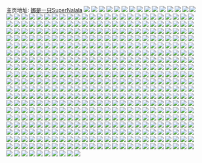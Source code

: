 主页地址: [娜是一只SuperNalala](https://weibo.com/u/2623851935) 
![](https://wx4.sinaimg.cn/mw2000/002RzpKvly1gvd4bht18fj62c0340npd02.jpg) 
![](https://wx4.sinaimg.cn/mw2000/002RzpKvly1gvd14fgiumj60u0140dtu02.jpg) 
![](https://wx4.sinaimg.cn/mw2000/002RzpKvly1gvcy90drfrj60u00u0dkr02.jpg) 
![](https://wx4.sinaimg.cn/mw2000/002RzpKvly1gvbpodzvahj60u0140n6202.jpg) 
![](https://wx4.sinaimg.cn/mw2000/002RzpKvly1gvbpm6ogxnj60ro0j7jyc02.jpg) 
![](https://wx4.sinaimg.cn/mw2000/002RzpKvly1gvbpm6bsvnj60v91a9k3b02.jpg) 
![](https://wx4.sinaimg.cn/mw2000/002RzpKvly1gvbpllrx18j61sg2dsx6p02.jpg) 
![](https://wx4.sinaimg.cn/mw2000/002RzpKvly1gvbpl4lzn7j61o0280qv502.jpg) 
![](https://wx4.sinaimg.cn/mw2000/9c64cd9fly1gvbpksszj9j20qo0qoacl.jpg) 
![](https://wx4.sinaimg.cn/mw2000/002RzpKvly1gvbpk114s5j62c03404qr02.jpg) 
![](https://wx4.sinaimg.cn/mw2000/002RzpKvly1gvbpk2ild5j62c0340b2b02.jpg) 
![](https://wx4.sinaimg.cn/mw2000/002RzpKvly1gvbpk3pw31j62c03407wj02.jpg) 
![](https://wx4.sinaimg.cn/mw2000/002RzpKvly1gvbpk50grsj62c03401kz02.jpg) 
![](https://wx4.sinaimg.cn/mw2000/002RzpKvly1gvbpj0e1w2j61400u0gr002.jpg) 
![](https://wx4.sinaimg.cn/mw2000/9c64cd9fly1gvbpib79fdj20t2188wnr.jpg) 
![](https://wx4.sinaimg.cn/mw2000/9c64cd9fly1gvbpggk14dj20qo0qo75w.jpg) 
![](https://wx4.sinaimg.cn/mw2000/002RzpKvly1gvadrpdst6j60u0190ago02.jpg) 
![](https://wx4.sinaimg.cn/mw2000/002RzpKvly1gvadrlskzaj60u0160tcx02.jpg) 
![](https://wx4.sinaimg.cn/mw2000/002RzpKvly1gvadrnmmlyj60sg19lwmw02.jpg) 
![](https://wx4.sinaimg.cn/mw2000/002RzpKvly1gvadpk6blgj608o05s0st02.jpg) 
![](https://wx4.sinaimg.cn/mw2000/002RzpKvly1gv6qasnncfj60j60j5my602.jpg) 
![](https://wx4.sinaimg.cn/mw2000/002RzpKvly1gv6qas0v4vj60j60j60ub02.jpg) 
![](https://wx4.sinaimg.cn/mw2000/002RzpKvly1gv6qar143oj60j60j7wfs02.jpg) 
![](https://wx4.sinaimg.cn/mw2000/002RzpKvly1gv6qarb657j60j60j60tu02.jpg) 
![](https://wx4.sinaimg.cn/mw2000/002RzpKvly1gv6qarruogj60j60j5q4b02.jpg) 
![](https://wx4.sinaimg.cn/mw2000/002RzpKvly1gv6qas82tyj60j60j4myi02.jpg) 
![](https://wx4.sinaimg.cn/mw2000/002RzpKvly1gv6qaqon5zj60j60ixmyh02.jpg) 
![](https://wx4.sinaimg.cn/mw2000/002RzpKvly1gv6qasfc58j60j60j5tam02.jpg) 
![](https://wx4.sinaimg.cn/mw2000/002RzpKvly1gv6qarj6fhj60j60j6taf02.jpg) 
![](https://wx4.sinaimg.cn/mw2000/002RzpKvly1gv631mavskj608o05swet02.jpg) 
![](https://wx4.sinaimg.cn/mw2000/002RzpKvly1gv5sv3au0xj62c03404qr02.jpg) 
![](https://wx4.sinaimg.cn/mw2000/002RzpKvly1gv5sv1ofi7j62c0340qv602.jpg) 
![](https://wx4.sinaimg.cn/mw2000/002RzpKvly1gv5sv53gigj62c03401kz02.jpg) 
![](https://wx4.sinaimg.cn/mw2000/002RzpKvly1gv5sv6qk9aj62x22c0npf02.jpg) 
![](https://wx4.sinaimg.cn/mw2000/002RzpKvly1gv5sv7caiqj61770ob7g002.jpg) 
![](https://wx4.sinaimg.cn/mw2000/002RzpKvly1gv5sv7yw1wj60tw0niwlv02.jpg) 
![](https://wx4.sinaimg.cn/mw2000/002RzpKvly1gv5ssqxp9fj62c03401kz02.jpg) 
![](https://wx4.sinaimg.cn/mw2000/002RzpKvly1gv5sslp302j62c0340qv602.jpg) 
![](https://wx4.sinaimg.cn/mw2000/002RzpKvly1gv5srw8i4oj60qo0qotay02.jpg) 
![](https://wx4.sinaimg.cn/mw2000/002RzpKvly1gv2fcqzquxj60u00ammy102.jpg) 
![](https://wx4.sinaimg.cn/mw2000/002RzpKvly1guyoi222yij608o05saa502.jpg) 
![](https://wx4.sinaimg.cn/mw2000/002RzpKvly1guxy38wx2vj608o05sq3702.jpg) 
![](https://wx4.sinaimg.cn/mw2000/002RzpKvly1guxtviafgej608o05st8z02.jpg) 
![](https://wx4.sinaimg.cn/mw2000/002RzpKvly1gux4jtrj7dj608o05sgly02.jpg) 
![](https://wx4.sinaimg.cn/mw2000/002RzpKvgy1guv6wi71btj608o05s3yk02.jpg) 
![](https://wx4.sinaimg.cn/mw2000/002RzpKvly1guug849nnbj608o05s0sv02.jpg) 
![](https://wx4.sinaimg.cn/mw2000/9c64cd9fly1guufqlr0o6j208o05st8r.jpg) 
![](https://wx4.sinaimg.cn/mw2000/002RzpKvly1guok5hlkq4j60qo140whd02.jpg) 
![](https://wx4.sinaimg.cn/mw2000/002RzpKvly1gulrhyxcw5j60j60nymzd02.jpg) 
![](https://wx4.sinaimg.cn/mw2000/002RzpKvly1gulrhz3aemj60j60np40n02.jpg) 
![](https://wx4.sinaimg.cn/mw2000/002RzpKvly1gulrhzb42bj60j60nwad002.jpg) 
![](https://wx4.sinaimg.cn/mw2000/002RzpKvly1gulrhzjymxj60j60nzmyk02.jpg) 
![](https://wx4.sinaimg.cn/mw2000/002RzpKvly1gulrhyke85j60j60nzwgt02.jpg) 
![](https://wx4.sinaimg.cn/mw2000/002RzpKvly1gulrhzrdssj60j60ny40j02.jpg) 
![](https://wx4.sinaimg.cn/mw2000/002RzpKvly1gulri039fbj60j60nymzk02.jpg) 
![](https://wx4.sinaimg.cn/mw2000/002RzpKvly1gulri0ap1dj60hs0m8wfz02.jpg) 
![](https://wx4.sinaimg.cn/mw2000/002RzpKvly1gulri0ip08j60j60nz76702.jpg) 
![](https://wx4.sinaimg.cn/mw2000/002RzpKvly1gulri0tn68j60j60ny0v902.jpg) 
![](https://wx4.sinaimg.cn/mw2000/002RzpKvly1gulri13h12j60j60nwq5z02.jpg) 
![](https://wx4.sinaimg.cn/mw2000/002RzpKvly1gulri1ert8j60j60nywi702.jpg) 
![](https://wx4.sinaimg.cn/mw2000/002RzpKvly1gulrfu4j8fj61nv27tu0x02.jpg) 
![](https://wx4.sinaimg.cn/mw2000/002RzpKvly1guk1po3ls1j60ty1tzaeo02.jpg) 
![](https://wx4.sinaimg.cn/mw2000/002RzpKvly1guk1pnuy5mj60sa1hjtew02.jpg) 
![](https://wx4.sinaimg.cn/mw2000/002RzpKvly1guk1p6jlj2j60u00u0wkg02.jpg) 
![](https://wx4.sinaimg.cn/mw2000/002RzpKvly1guk1p71jn0j60u00u4dlc02.jpg) 
![](https://wx4.sinaimg.cn/mw2000/002RzpKvly1guk1p60vpgj60u00u043k02.jpg) 
![](https://wx4.sinaimg.cn/mw2000/002RzpKvly1guk1mn2uhnj60n00hpta102.jpg) 
![](https://wx4.sinaimg.cn/mw2000/002RzpKvly1gujxej3ux8j62c02klhdt02.jpg) 
![](https://wx4.sinaimg.cn/mw2000/002RzpKvly1gub8oq7e6fj6062042web02.jpg) 
![](https://wx4.sinaimg.cn/mw2000/002RzpKvly1guanufmcjhj608o05sq3702.jpg) 
![](https://wx4.sinaimg.cn/mw2000/002RzpKvly1gu0gv3j94nj60hs0akaab02.jpg) 
![](https://wx4.sinaimg.cn/mw2000/002RzpKvly1gtxyq7bxj7j634026khdu02.jpg) 
![](https://wx4.sinaimg.cn/mw2000/9c64cd9fly1gtxyxvtgxvj22c032onpe.jpg) 
![](https://wx4.sinaimg.cn/mw2000/002RzpKvly1gtxyq60tt9j62c02nxx6p02.jpg) 
![](https://wx4.sinaimg.cn/mw2000/002RzpKvly1gtwxg97ok3j60go0i6go502.jpg) 
![](https://wx4.sinaimg.cn/mw2000/002RzpKvly1gtvk0e29xsj60u01hcdlr02.jpg) 
![](https://wx4.sinaimg.cn/mw2000/002RzpKvly1gtt9ya8cryj60sq0svjxr02.jpg) 
![](https://wx4.sinaimg.cn/mw2000/002RzpKvly1gtsnzq2w4yj60zk0qoqbe02.jpg) 
![](https://wx4.sinaimg.cn/mw2000/002RzpKvly1gtriznza9cj62c03404qq02.jpg) 
![](https://wx4.sinaimg.cn/mw2000/002RzpKvly1gtrizvbnyjj62c0340u0x02.jpg) 
![](https://wx4.sinaimg.cn/mw2000/002RzpKvly1gtrj00332fj62c0340hdu02.jpg) 
![](https://wx4.sinaimg.cn/mw2000/002RzpKvly1gtrj045qqtj63402c04qq02.jpg) 
![](https://wx4.sinaimg.cn/mw2000/002RzpKvly1gtol8cnzr6j62c0340x6p02.jpg) 
![](https://wx4.sinaimg.cn/mw2000/002RzpKvly1gtol38zx3hj60v20u0qd302.jpg) 
![](https://wx4.sinaimg.cn/mw2000/9c64cd9fly1gtgly2egxtj23402c0qv5.jpg) 
![](https://wx4.sinaimg.cn/mw2000/9c64cd9fly1gtgbhp0f66j20sf0l3q6v.jpg) 
![](https://wx4.sinaimg.cn/mw2000/9c64cd9fly1gtfc0giq0vj20fo0fomzr.jpg) 
![](https://wx4.sinaimg.cn/mw2000/9c64cd9fly1gtfbwxei3tj20j60j6tbr.jpg) 
![](https://wx4.sinaimg.cn/mw2000/9c64cd9fly1gtf9zbu6y9j20hs0bi74q.jpg) 
![](https://wx4.sinaimg.cn/mw2000/9c64cd9fly1gtf4yac8s1j20j60j6dhw.jpg) 
![](https://wx4.sinaimg.cn/mw2000/9c64cd9fly1gtedda5p05j23402c04qr.jpg) 
![](https://wx4.sinaimg.cn/mw2000/9c64cd9fly1gte9170qisj20j60j60ui.jpg) 
![](https://wx4.sinaimg.cn/mw2000/9c64cd9fly1gtdo4m494gj20j615h76z.jpg) 
![](https://wx4.sinaimg.cn/mw2000/9c64cd9fly1gtdnuiaebgj20j615hmzo.jpg) 
![](https://wx4.sinaimg.cn/mw2000/9c64cd9fly1gtda75354qj20v91vo4p7.jpg) 
![](https://wx4.sinaimg.cn/mw2000/9c64cd9fly1gtaw9vicgzj20j60j63zs.jpg) 
![](https://wx4.sinaimg.cn/mw2000/9c64cd9fly1gtaryanb9xj20lo0yq0w8.jpg) 
![](https://wx4.sinaimg.cn/mw2000/9c64cd9fly1gtarya3urgj20hs0qeajc.jpg) 
![](https://wx4.sinaimg.cn/mw2000/9c64cd9fly1gtaryaye53j20hs0tjdqp.jpg) 
![](https://wx4.sinaimg.cn/mw2000/9c64cd9fly1gtarybhvjcj20hs0uek8n.jpg) 
![](https://wx4.sinaimg.cn/mw2000/9c64cd9fly1gtarydqo25j20hs0vk12p.jpg) 
![](https://wx4.sinaimg.cn/mw2000/9c64cd9fly1gtaryddtx8j20hs0vungg.jpg) 
![](https://wx4.sinaimg.cn/mw2000/9c64cd9fly1gtarycf7erj20hs0vhwyy.jpg) 
![](https://wx4.sinaimg.cn/mw2000/9c64cd9fly1gtaryed2yrj20hs0sgasd.jpg) 
![](https://wx4.sinaimg.cn/mw2000/9c64cd9fly1gtaryeo8hoj20m80y3dip.jpg) 
![](https://wx4.sinaimg.cn/mw2000/9c64cd9fly1gtarvbqfl2j22c03407wj.jpg) 
![](https://wx4.sinaimg.cn/mw2000/9c64cd9fly1gtarqu5toej20j60j5777.jpg) 
![](https://wx4.sinaimg.cn/mw2000/9c64cd9fly1gtaroy6qcdj20sc0jn42c.jpg) 
![](https://wx4.sinaimg.cn/mw2000/9c64cd9fly1gt8mqvkwj9j21pq24fx6p.jpg) 
![](https://wx4.sinaimg.cn/mw2000/9c64cd9fly1gt8mh5j6bij22c03407wi.jpg) 
![](https://wx4.sinaimg.cn/mw2000/9c64cd9fly1gt8mfe381uj22442d7b2a.jpg) 
![](https://wx4.sinaimg.cn/mw2000/9c64cd9fly1gt8mc3gzy8j20u01sqkca.jpg) 
![](https://wx4.sinaimg.cn/mw2000/9c64cd9fly1gt7i7hnis5j23402c04qr.jpg) 
![](https://wx4.sinaimg.cn/mw2000/9c64cd9fly1gt7i57ricwj20uc0kin1a.jpg) 
![](https://wx4.sinaimg.cn/mw2000/9c64cd9fly1gt7hfkvtugj208o05sdg4.jpg) 
![](https://wx4.sinaimg.cn/mw2000/002RzpKvly1gt7h2d50f3j608o05st8w02.jpg) 
![](https://wx4.sinaimg.cn/mw2000/9c64cd9fly1gt7ek5r7r9j21uq2alnpd.jpg) 
![](https://wx4.sinaimg.cn/mw2000/9c64cd9fly1gt67h3uxkej23402c0e82.jpg) 
![](https://wx4.sinaimg.cn/mw2000/9c64cd9fly1gt67h4qzgij223p1xl7wh.jpg) 
![](https://wx4.sinaimg.cn/mw2000/9c64cd9fly1gt67h26b00j22c02d77wi.jpg) 
![](https://wx4.sinaimg.cn/mw2000/9c64cd9fly1gt679ziwglj23402c04qr.jpg) 
![](https://wx4.sinaimg.cn/mw2000/9c64cd9fly1gt67a1i54ej21jn16xaz9.jpg) 
![](https://wx4.sinaimg.cn/mw2000/9c64cd9fly1gt67a35hx3j21j91gx4qp.jpg) 
![](https://wx4.sinaimg.cn/mw2000/9c64cd9fly1gt67a5xs87j21gx21we81.jpg) 
![](https://wx4.sinaimg.cn/mw2000/002RzpKvly1gt679vsqlxj61pq24fx6p02.jpg) 
![](https://wx4.sinaimg.cn/mw2000/9c64cd9fly1gt67a84vezj21he1x3npd.jpg) 
![](https://wx4.sinaimg.cn/mw2000/9c64cd9fly1gt67ab2ph6j21pz1y1npd.jpg) 
![](https://wx4.sinaimg.cn/mw2000/9c64cd9fly1gt67adacwpj21jv1xce81.jpg) 
![](https://wx4.sinaimg.cn/mw2000/9c64cd9fly1gt67ailpuoj21x91zgqv5.jpg) 
![](https://wx4.sinaimg.cn/mw2000/002RzpKvly1gt672wqdoyj60sg1ekgty02.jpg) 
![](https://wx4.sinaimg.cn/mw2000/9c64cd9fgy1gt619lf6ruj205k05kwed.jpg) 
![](https://wx4.sinaimg.cn/mw2000/9c64cd9fly1gt23xur69yj20ty13yngb.jpg) 
![](https://wx4.sinaimg.cn/mw2000/9c64cd9fly1gt23b48ipcj20uc0kin1a.jpg) 
![](https://wx4.sinaimg.cn/mw2000/9c64cd9fly1gt0crup6obj22tc240x6q.jpg) 
![](https://wx4.sinaimg.cn/mw2000/9c64cd9fly1gt0crwrno1j22c03407wi.jpg) 
![](https://wx4.sinaimg.cn/mw2000/002RzpKvly1gt0cu7tccoj62tc240e8302.jpg) 
![](https://wx4.sinaimg.cn/mw2000/9c64cd9fly1gt0ctfkfk2j22tc240x6q.jpg) 
![](https://wx4.sinaimg.cn/mw2000/9c64cd9fly1gt0cua4c27j22c0340qv6.jpg) 
![](https://wx4.sinaimg.cn/mw2000/9c64cd9fly1gt0cubw9r2j22tc240x6q.jpg) 
![](https://wx4.sinaimg.cn/mw2000/9c64cd9fly1gt0crup6obj22tc240x6q.jpg) 
![](https://wx4.sinaimg.cn/mw2000/9c64cd9fly1gt0cs1pun7j21400u07h4.jpg) 
![](https://wx4.sinaimg.cn/mw2000/002RzpKvly1gt0cu7tccoj62tc240e8302.jpg) 
![](https://wx4.sinaimg.cn/mw2000/9c64cd9fly1gt0ctfkfk2j22tc240x6q.jpg) 
![](https://wx4.sinaimg.cn/mw2000/9c64cd9fly1gt0cua4c27j22c0340qv6.jpg) 
![](https://wx4.sinaimg.cn/mw2000/9c64cd9fly1gt0cubw9r2j22tc240x6q.jpg) 
![](https://wx4.sinaimg.cn/mw2000/9c64cd9fly1gszvsz00usj208o05sdg0.jpg) 
![](https://wx4.sinaimg.cn/mw2000/9c64cd9fly1gsz3zbvrbjj20j615hq5d.jpg) 
![](https://wx4.sinaimg.cn/mw2000/9c64cd9fly1gsz3zbjvsyj20j615h0up.jpg) 
![](https://wx4.sinaimg.cn/mw2000/9c64cd9fly1gsz3zc6wz1j20j615h417.jpg) 
![](https://wx4.sinaimg.cn/mw2000/9c64cd9fly1gsz3zcixa4j20j615hmzo.jpg) 
![](https://wx4.sinaimg.cn/mw2000/9c64cd9fly1gsz3zcug7hj20j615hq5n.jpg) 
![](https://wx4.sinaimg.cn/mw2000/9c64cd9fly1gsz3zd463uj20j615hmz7.jpg) 
![](https://wx4.sinaimg.cn/mw2000/9c64cd9fly1gsz3zddt0wj20j615h76z.jpg) 
![](https://wx4.sinaimg.cn/mw2000/002RzpKvly1gsz3zdm4vmj60j615hacq02.jpg) 
![](https://wx4.sinaimg.cn/mw2000/9c64cd9fly1gsz3ze07xxj20j615h40i.jpg) 
![](https://wx4.sinaimg.cn/mw2000/9c64cd9fly1gsyqhin4j7j208o05sdfv.jpg) 
![](https://wx4.sinaimg.cn/mw2000/9c64cd9fly1gsvz0gwslmj20v90rstfs.jpg) 
![](https://wx4.sinaimg.cn/mw2000/9c64cd9fly1gsvyzh8o9aj20sf0l3q6v.jpg) 
![](https://wx4.sinaimg.cn/mw2000/9c64cd9fly1gsuianmk76j22tc240x6q.jpg) 
![](https://wx4.sinaimg.cn/mw2000/9c64cd9fly1gsuibezv7sj22tc240e83.jpg) 
![](https://wx4.sinaimg.cn/mw2000/9c64cd9fly1gsrwzlxa42j227c1mix6p.jpg) 
![](https://wx4.sinaimg.cn/mw2000/9c64cd9fly1gsmc8czkptj22c0340qv7.jpg) 
![](https://wx4.sinaimg.cn/mw2000/9c64cd9fly1gsklyhohz3j22c0340hdu.jpg) 
![](https://wx4.sinaimg.cn/mw2000/9c64cd9fly1gshvxnlh97j23402c0hdu.jpg) 
![](https://wx4.sinaimg.cn/mw2000/9c64cd9fly1gshvxrwrazj23402c0npe.jpg) 
![](https://wx4.sinaimg.cn/mw2000/9c64cd9fly1gshvxsty8oj21e20s6488.jpg) 
![](https://wx4.sinaimg.cn/mw2000/9c64cd9fly1gshvxtj0kaj20og17gage.jpg) 
![](https://wx4.sinaimg.cn/mw2000/9c64cd9fly1gshvxu1cckj20lo12i43s.jpg) 
![](https://wx4.sinaimg.cn/mw2000/9c64cd9fly1gshvxv86sij21400u0k75.jpg) 
![](https://wx4.sinaimg.cn/mw2000/9c64cd9fly1gsavceewczj202o02ot8j.jpg) 
![](https://wx4.sinaimg.cn/mw2000/9c64cd9fly1gs6aceampcj20dr095aba.jpg) 
![](https://wx4.sinaimg.cn/mw2000/9c64cd9fly1gs5eatsd9uj208o05sjrn.jpg) 
![](https://wx4.sinaimg.cn/mw2000/9c64cd9fly1gs5dv6uyauj208o05sglm.jpg) 
![](https://wx4.sinaimg.cn/mw2000/9c64cd9fly1gs5ddfoqvfj20hs0biaah.jpg) 
![](https://wx4.sinaimg.cn/mw2000/002RzpKvly1gs458a9ys1j60ic0aamy302.jpg) 
![](https://wx4.sinaimg.cn/mw2000/9c64cd9fly1gry3tu98j7j20fn0jkq4q.jpg) 
![](https://wx4.sinaimg.cn/mw2000/9c64cd9fly1grup5rqw40j21400u0gpd.jpg) 
![](https://wx4.sinaimg.cn/mw2000/9c64cd9fly1grtm28o9vgj20ic0aagmf.jpg) 
![](https://wx4.sinaimg.cn/mw2000/9c64cd9fly1grtlo4zwmkj208o05sglr.jpg) 
![](https://wx4.sinaimg.cn/mw2000/9c64cd9fly1grt0657kfmj208o05sgls.jpg) 
![](https://wx4.sinaimg.cn/mw2000/9c64cd9fly1grslmiol40j20u00xbdjg.jpg) 
![](https://wx4.sinaimg.cn/mw2000/9c64cd9fly1grr8gk3k2jj20v90yh0zv.jpg) 
![](https://wx4.sinaimg.cn/mw2000/9c64cd9fly1grqfqw52o1j208o05s3z7.jpg) 
![](https://wx4.sinaimg.cn/mw2000/9c64cd9fly1grqbfqy9qyj20so0vi433.jpg) 
![](https://wx4.sinaimg.cn/mw2000/9c64cd9fly1grltzzvi0rj20u0140qv5.jpg) 
![](https://wx4.sinaimg.cn/mw2000/9c64cd9fly1gref4qlwsuj20sg0zldll.jpg) 
![](https://wx4.sinaimg.cn/mw2000/9c64cd9fly1grdzgi4wxtj208o05st8u.jpg) 
![](https://wx4.sinaimg.cn/mw2000/9c64cd9fly1grdzf4l584j208o05sdgc.jpg) 
![](https://wx4.sinaimg.cn/mw2000/9c64cd9fly1grce4eorlhj218o0qtn3o.jpg) 
![](https://wx4.sinaimg.cn/mw2000/9c64cd9fly1grc9obpnhyj21400u07jx.jpg) 
![](https://wx4.sinaimg.cn/mw2000/9c64cd9fly1gr6hei2vtqj20rw0qoada.jpg) 
![](https://wx4.sinaimg.cn/mw2000/9c64cd9fly1gqylhh94hij20u0140101.jpg) 
![](https://wx4.sinaimg.cn/mw2000/9c64cd9fly1gqmxrw5uxhj20u00xbtck.jpg) 
![](https://wx4.sinaimg.cn/mw2000/9c64cd9fly1gqmwvu9muij20v90no7ob.jpg) 
![](https://wx4.sinaimg.cn/mw2000/9c64cd9fly1gqd1btzhufj20kg0apgls.jpg) 
![](https://wx4.sinaimg.cn/mw2000/9c64cd9fly1gq1rukuv4bj21hc0u0aj0.jpg) 
![](https://wx4.sinaimg.cn/mw2000/9c64cd9fly1gpxyuepx0wj208c08c0t8.jpg) 
![](https://wx4.sinaimg.cn/mw2000/9c64cd9fly1gpxytztau7j208c08c74w.jpg) 
![](https://wx4.sinaimg.cn/mw2000/9c64cd9fly1gpxysockt5j208c08caau.jpg) 
![](https://wx4.sinaimg.cn/mw2000/9c64cd9fly1gpvaza2u7fj20m80m877j.jpg) 
![](https://wx4.sinaimg.cn/mw2000/9c64cd9fly1gpvay03fqej20v90isgo0.jpg) 
![](https://wx4.sinaimg.cn/mw2000/9c64cd9fgy1gpthqzqmj5j208o05st95.jpg) 
![](https://wx4.sinaimg.cn/mw2000/9c64cd9fgy1gpth7sc0puj203c03cjr8.jpg) 
![](https://wx4.sinaimg.cn/mw2000/9c64cd9fgy1gpth4sbnc9j20yi0bidgo.jpg) 
![](https://wx4.sinaimg.cn/mw2000/9c64cd9fgy1gptge56yn4j20tr0ojad8.jpg) 
![](https://wx4.sinaimg.cn/mw2000/9c64cd9fgy1gptgcy6ekuj20u00qdjvo.jpg) 
![](https://wx4.sinaimg.cn/mw2000/9c64cd9fgy1gprm5s33fuj208c08cmxe.jpg) 
![](https://wx4.sinaimg.cn/mw2000/9c64cd9fly1gpphodf2tmj205k05kmx3.jpg) 
![](https://wx4.sinaimg.cn/mw2000/9c64cd9fly1gppaf6k6akj20j60y33ze.jpg) 
![](https://wx4.sinaimg.cn/mw2000/9c64cd9fly1gppaaadtlvj21o02807wh.jpg) 
![](https://wx4.sinaimg.cn/mw2000/9c64cd9fly1gpn4e6bmwej22c0340e81.jpg) 
![](https://wx4.sinaimg.cn/mw2000/9c64cd9fly1gpn4edpv44j22c0340x6p.jpg) 
![](https://wx4.sinaimg.cn/mw2000/9c64cd9fly1gpkjnvo95xj208o05sq38.jpg) 
![](https://wx4.sinaimg.cn/mw2000/9c64cd9fly1gpkbwwd5kgj208c08cglq.jpg) 
![](https://wx4.sinaimg.cn/mw2000/9c64cd9fly1gpi8mfgpvaj20m80m8wj1.jpg) 
![](https://wx4.sinaimg.cn/mw2000/9c64cd9fly1gpg4uw7qccj208c08c74k.jpg) 
![](https://wx4.sinaimg.cn/mw2000/9c64cd9fly1gpg4t6e7ipj208c08c74e.jpg) 
![](https://wx4.sinaimg.cn/mw2000/9c64cd9fly1gpf4y9nbaej208o05sdg7.jpg) 
![](https://wx4.sinaimg.cn/mw2000/9c64cd9fly1gpf48p48zmj208o05sq31.jpg) 
![](https://wx4.sinaimg.cn/mw2000/9c64cd9fly1gpf46wdgvij208o05sdg5.jpg) 
![](https://wx4.sinaimg.cn/mw2000/9c64cd9fly1gpf42bpfytj208o05sglr.jpg) 
![](https://wx4.sinaimg.cn/mw2000/9c64cd9fly1gpf00fcfalj208c08cmxh.jpg) 
![](https://wx4.sinaimg.cn/mw2000/9c64cd9fly1gpeyhidjoqj208c08ct8t.jpg) 
![](https://wx4.sinaimg.cn/mw2000/9c64cd9fly1gpdwss3w7dj213y0ty7em.jpg) 
![](https://wx4.sinaimg.cn/mw2000/9c64cd9fly1gpbhjrbk9pj20b40b474x.jpg) 
![](https://wx4.sinaimg.cn/mw2000/9c64cd9fly1gp99krr76uj20tt0wlajr.jpg) 
![](https://wx4.sinaimg.cn/mw2000/9c64cd9fly1gp87t6bqlzj20vo0hs0vo.jpg) 
![](https://wx4.sinaimg.cn/mw2000/9c64cd9fly1gp86booppgj208o05sweh.jpg) 
![](https://wx4.sinaimg.cn/mw2000/9c64cd9fly1gp849xvd3ej205k05kmx3.jpg) 
![](https://wx4.sinaimg.cn/mw2000/9c64cd9fly1gp4phlsujwj213y0ty46h.jpg) 
![](https://wx4.sinaimg.cn/mw2000/9c64cd9fly1gp490tbl7dj20ty13yqcs.jpg) 
![](https://wx4.sinaimg.cn/mw2000/9c64cd9fly1gp48rqs786j20u00pkjs0.jpg) 
![](https://wx4.sinaimg.cn/mw2000/9c64cd9fly1gp48q9q59vj20u00otjs6.jpg) 
![](https://wx4.sinaimg.cn/mw2000/9c64cd9fly1gp48pd5m62j21910u07ez.jpg) 
![](https://wx4.sinaimg.cn/mw2000/9c64cd9fly1gp48iicaq4j20u01sz7wi.jpg) 
![](https://wx4.sinaimg.cn/mw2000/9c64cd9fly1gp48ibd5lej20jg0prgnc.jpg) 
![](https://wx4.sinaimg.cn/mw2000/9c64cd9fly1gp47vjw56hj20u0140jxc.jpg) 
![](https://wx4.sinaimg.cn/mw2000/9c64cd9fly1gp47vkibh3j20u0140dlp.jpg) 
![](https://wx4.sinaimg.cn/mw2000/9c64cd9fly1gp47vj2o9vj20u0140wk4.jpg) 
![](https://wx4.sinaimg.cn/mw2000/9c64cd9fly1gp47vl6wv4j20u01400z8.jpg) 
![](https://wx4.sinaimg.cn/mw2000/9c64cd9fly1gp0hzg9r6cj21w02inqv6.jpg) 
![](https://wx4.sinaimg.cn/mw2000/9c64cd9fly1goxngmd5a6j20ty13ydsq.jpg) 
![](https://wx4.sinaimg.cn/mw2000/9c64cd9fly1goxnembd6vj20ty13ywuv.jpg) 
![](https://wx4.sinaimg.cn/mw2000/9c64cd9fly1gowi8iluvyj20a00a0dg6.jpg) 
![](https://wx4.sinaimg.cn/mw2000/9c64cd9fly1gowi7vliwjj20u0140tt7.jpg) 
![](https://wx4.sinaimg.cn/mw2000/9c64cd9fly1govbiziueej208c08cgm6.jpg) 
![](https://wx4.sinaimg.cn/mw2000/9c64cd9fly1govbiziueej208c08cgm6.jpg) 
![](https://wx4.sinaimg.cn/mw2000/9c64cd9fly1govbj01pqbj20m80m878f.jpg) 
![](https://wx4.sinaimg.cn/mw2000/9c64cd9fly1govbiz3qu3j21c20u011p.jpg) 
![](https://wx4.sinaimg.cn/mw2000/9c64cd9fly1gotwhdqp6kj20u0158dlu.jpg) 
![](https://wx4.sinaimg.cn/mw2000/9c64cd9fly1got2hrpki0j20hs0hsjt3.jpg) 
![](https://wx4.sinaimg.cn/mw2000/9c64cd9fly1gory7s1yroj20u015edpv.jpg) 
![](https://wx4.sinaimg.cn/mw2000/9c64cd9fly1gory4ly8yxj21400u0n73.jpg) 
![](https://wx4.sinaimg.cn/mw2000/9c64cd9fly1gomzq6inhnj20u0140130.jpg) 
![](https://wx4.sinaimg.cn/mw2000/9c64cd9fly1gokzqexxoij20u00u0jyr.jpg) 
![](https://wx4.sinaimg.cn/mw2000/9c64cd9fly1gokzw75xoaj20u00u0gtc.jpg) 
![](https://wx4.sinaimg.cn/mw2000/9c64cd9fly1gokzz1llyxj20u00u0aft.jpg) 
![](https://wx4.sinaimg.cn/mw2000/9c64cd9fgy1gojv8ebap2j20jg0yk0v5.jpg) 
![](https://wx4.sinaimg.cn/mw2000/9c64cd9fgy1gojv0sxigxj213u0tu7d3.jpg) 
![](https://wx4.sinaimg.cn/mw2000/9c64cd9fly1gocm6ylw31j20u0140qhi.jpg) 
![](https://wx4.sinaimg.cn/mw2000/9c64cd9fly1gocdcph4u2j20mi0u0aed.jpg) 
![](https://wx4.sinaimg.cn/mw2000/9c64cd9fly1gocdcvczlzj20mi0u0n11.jpg) 
![](https://wx4.sinaimg.cn/mw2000/9c64cd9fly1gocdd11tboj20mi0u0n0z.jpg) 
![](https://wx4.sinaimg.cn/mw2000/9c64cd9fly1gocd4yqbhej20u013ygub.jpg) 
![](https://wx4.sinaimg.cn/mw2000/9c64cd9fly1goaf5wexckj208o05s74r.jpg) 
![](https://wx4.sinaimg.cn/mw2000/9c64cd9fly1go5tbpg6d3j20u00mitdg.jpg) 
![](https://wx4.sinaimg.cn/mw2000/9c64cd9fly1go5t4ffqcvj20ui0u00z6.jpg) 
![](https://wx4.sinaimg.cn/mw2000/9c64cd9fly1go48ooyhqbj208o05swf8.jpg) 
![](https://wx4.sinaimg.cn/mw2000/9c64cd9fly1go3qput5okj21og0u0k0k.jpg) 
![](https://wx4.sinaimg.cn/mw2000/9c64cd9fly1go3qnqh6qlj20u0140duk.jpg) 
![](https://wx4.sinaimg.cn/mw2000/9c64cd9fly1go3qmp2zdej20jg0prgnc.jpg) 
![](https://wx4.sinaimg.cn/mw2000/9c64cd9fly1go3qjz1ry6j20j60j6diu.jpg) 
![](https://wx4.sinaimg.cn/mw2000/9c64cd9fly1gnxianayszj208o05sdfv.jpg) 
![](https://wx4.sinaimg.cn/mw2000/9c64cd9fly1gnvmj7z1cyj20ey0etq3w.jpg) 
![](https://wx4.sinaimg.cn/mw2000/9c64cd9fly1gnvmfxnzcdj20j60y3jsj.jpg) 
![](https://wx4.sinaimg.cn/mw2000/9c64cd9fly1gnv6de6456j20v90sxgoq.jpg) 
![](https://wx4.sinaimg.cn/mw2000/9c64cd9fly1gnqv5omn3mj20u00ka779.jpg) 
![](https://wx4.sinaimg.cn/mw2000/9c64cd9fly1gnpt55q5sdj20u01lfjw3.jpg) 
![](https://wx4.sinaimg.cn/mw2000/9c64cd9fly1gnpt55ztomj20u01lzn1l.jpg) 
![](https://wx4.sinaimg.cn/mw2000/9c64cd9fly1gnk37zcloyj20u0140456.jpg) 
![](https://wx4.sinaimg.cn/mw2000/9c64cd9fly1gn9j4neiuuj20ty13yalh.jpg) 
![](https://wx4.sinaimg.cn/mw2000/9c64cd9fly1gn86mfty3qj20jg0yk0v5.jpg) 
![](https://wx4.sinaimg.cn/mw2000/9c64cd9fly1gn86kho9dlj20u00zmag7.jpg) 
![](https://wx4.sinaimg.cn/mw2000/9c64cd9fly1gn86j34g98j20c8096wfy.jpg) 
![](https://wx4.sinaimg.cn/mw2000/9c64cd9fly1gn86h5mj0ej20j60j6diu.jpg) 
![](https://wx4.sinaimg.cn/mw2000/9c64cd9fly1gn86fl78w3j20u0140te4.jpg) 
![](https://wx4.sinaimg.cn/mw2000/9c64cd9fly1gn4yrmbnmdj20j60j6acs.jpg) 
![](https://wx4.sinaimg.cn/mw2000/9c64cd9fly1gn4ypbltrsj20u0140437.jpg) 
![](https://wx4.sinaimg.cn/mw2000/9c64cd9fly1gn3sfe3wc8j21gx0tsdsw.jpg) 
![](https://wx4.sinaimg.cn/mw2000/9c64cd9fly1gn3mwbotkkj21jk15on1g.jpg) 
![](https://wx4.sinaimg.cn/mw2000/9c64cd9fly1gn3mh4lxg5j20c80853z0.jpg) 
![](https://wx4.sinaimg.cn/mw2000/9c64cd9fly1gn3jvuaofkj20v915o4qp.jpg) 
![](https://wx4.sinaimg.cn/mw2000/9c64cd9fly1gn3edtpms2j20jg0prgnc.jpg) 
![](https://wx4.sinaimg.cn/mw2000/9c64cd9fly1gn323yhd22j20u0140gry.jpg) 
![](https://wx4.sinaimg.cn/mw2000/9c64cd9fly1gn323xl7tbj20u01407c5.jpg) 
![](https://wx4.sinaimg.cn/mw2000/9c64cd9fly1gn323x3yt0j20u01407bi.jpg) 
![](https://wx4.sinaimg.cn/mw2000/9c64cd9fly1gn323y1euvj20u0140q9w.jpg) 
![](https://wx4.sinaimg.cn/mw2000/9c64cd9fly1gn323wngyoj20u01407b5.jpg) 
![](https://wx4.sinaimg.cn/mw2000/9c64cd9fly1gn323z0hetj20u0140n4j.jpg) 
![](https://wx4.sinaimg.cn/mw2000/9c64cd9fly1gn32269b6bj20u01sz4qs.jpg) 
![](https://wx4.sinaimg.cn/mw2000/9c64cd9fly1gn3223aks1j20u01sz7wj.jpg) 
![](https://wx4.sinaimg.cn/mw2000/9c64cd9fly1gn3227zchej20u01sz1kz.jpg) 
![](https://wx4.sinaimg.cn/mw2000/9c64cd9fly1gn3229a5hyj20u01szu0x.jpg) 
![](https://wx4.sinaimg.cn/mw2000/9c64cd9fly1gn322asqlmj20u01sznpe.jpg) 
![](https://wx4.sinaimg.cn/mw2000/9c64cd9fly1gmxw5czwuej208c08c74u.jpg) 
![](https://wx4.sinaimg.cn/mw2000/9c64cd9fly1gmxvw7qs3xj208o05szkq.jpg) 
![](https://wx4.sinaimg.cn/mw2000/9c64cd9fly1gmwyrdbwwvj208o05sglx.jpg) 
![](https://wx4.sinaimg.cn/mw2000/9c64cd9fly1gmwyqeyb3sj20ic0aawfo.jpg) 
![](https://wx4.sinaimg.cn/mw2000/9c64cd9fly1gmwyl95893j208o05sdg0.jpg) 
![](https://wx4.sinaimg.cn/mw2000/9c64cd9fly1gmwyd4qauhj208o05s74l.jpg) 
![](https://wx4.sinaimg.cn/mw2000/9c64cd9fly1gmwy2q1kitj208o05saal.jpg) 
![](https://wx4.sinaimg.cn/mw2000/9c64cd9fly1gmwx789blrj20c808574o.jpg) 
![](https://wx4.sinaimg.cn/mw2000/9c64cd9fly1gmwwxshd4oj20lu0khacv.jpg) 
![](https://wx4.sinaimg.cn/mw2000/9c64cd9fly1gmwcvl4m76j20u014045d.jpg) 
![](https://wx4.sinaimg.cn/mw2000/9c64cd9fly1gmwcq9lapuj20u0140gz1.jpg) 
![](https://wx4.sinaimg.cn/mw2000/9c64cd9fly1gms6kt8kftj20u00zmag7.jpg) 
![](https://wx4.sinaimg.cn/mw2000/9c64cd9fly1gms6gbtggtj20xw0u07ds.jpg) 
![](https://wx4.sinaimg.cn/mw2000/9c64cd9fly1gmqwj5arf0j20c8096wfy.jpg) 
![](https://wx4.sinaimg.cn/mw2000/9c64cd9fly1gmk3bbzkouj20tk115ajs.jpg) 
![](https://wx4.sinaimg.cn/mw2000/9c64cd9fly1gmk3910fkaj20j60vfwkh.jpg) 
![](https://wx4.sinaimg.cn/mw2000/9c64cd9fly1gmk391mcyaj20j60vf43w.jpg) 
![](https://wx4.sinaimg.cn/mw2000/9c64cd9fly1gmk39214sxj20j60vfq7r.jpg) 
![](https://wx4.sinaimg.cn/mw2000/9c64cd9fly1gmk392dq15j20j60vf7aa.jpg) 
![](https://wx4.sinaimg.cn/mw2000/9c64cd9fly1gmk3930rrbj20j60vf44i.jpg) 
![](https://wx4.sinaimg.cn/mw2000/9c64cd9fly1gmk390gzo3j20j60vf7aa.jpg) 
![](https://wx4.sinaimg.cn/mw2000/9c64cd9fly1gmk393gayfj20j60vfq8i.jpg) 
![](https://wx4.sinaimg.cn/mw2000/9c64cd9fly1gmk393v64gj20j60vftej.jpg) 
![](https://wx4.sinaimg.cn/mw2000/9c64cd9fly1gmk394a6xgj20j60vfgrp.jpg) 
![](https://wx4.sinaimg.cn/mw2000/9c64cd9fly1gmjwxlq0dzj208o05s74k.jpg) 
![](https://wx4.sinaimg.cn/mw2000/9c64cd9fly1gmjwqrbyazj208p05gq2t.jpg) 
![](https://wx4.sinaimg.cn/mw2000/9c64cd9fly1gmjvu4kydbj20qo0qogov.jpg) 
![](https://wx4.sinaimg.cn/mw2000/9c64cd9fly1gmcxls4ai7j20cx0fmjs2.jpg) 
![](https://wx4.sinaimg.cn/mw2000/9c64cd9fly1gmbc4j2kqzj208o05sdg7.jpg) 
![](https://wx4.sinaimg.cn/mw2000/9c64cd9fly1gmbbwe92qpj208o05sq31.jpg) 
![](https://wx4.sinaimg.cn/mw2000/9c64cd9fly1gmbbme5w81j208o05sdfz.jpg) 
![](https://wx4.sinaimg.cn/mw2000/9c64cd9fly1gmb15g8g6fj208o05st8y.jpg) 
![](https://wx4.sinaimg.cn/mw2000/9c64cd9fly1gmb111rywbj208o05sjre.jpg) 
![](https://wx4.sinaimg.cn/mw2000/9c64cd9fly1gmb0z2d8m2j206y06ymx4.jpg) 
![](https://wx4.sinaimg.cn/mw2000/9c64cd9fly1gm9uuudcpxj208o05sdg2.jpg) 
![](https://wx4.sinaimg.cn/mw2000/9c64cd9fly1gm9p2n6asij20u00u0dhz.jpg) 
![](https://wx4.sinaimg.cn/mw2000/9c64cd9fly1gm9p0q25jmj20u0140qdo.jpg) 
![](https://wx4.sinaimg.cn/mw2000/9c64cd9fly1gm5jhbfmvej20jg0le0vm.jpg) 
![](https://wx4.sinaimg.cn/mw2000/9c64cd9fly1gm54y4aah3j20dw0rg77f.jpg) 
![](https://wx4.sinaimg.cn/mw2000/9c64cd9fly1gm50vbjh9nj20j615hq57.jpg) 
![](https://wx4.sinaimg.cn/mw2000/9c64cd9fly1gm4ytr27fjj20u01c90y1.jpg) 
![](https://wx4.sinaimg.cn/mw2000/9c64cd9fly1gm4z1vy9wgj20u01hcn5w.jpg) 
![](https://wx4.sinaimg.cn/mw2000/9c64cd9fly1gm28t9h88xj208o05smxy.jpg) 
![](https://wx4.sinaimg.cn/mw2000/9c64cd9fly1gm1m83ioyzj20u012343v.jpg) 
![](https://wx4.sinaimg.cn/mw2000/9c64cd9fly1gm1m3p6638j20jg0ieacz.jpg) 
![](https://wx4.sinaimg.cn/mw2000/9c64cd9fly1glxwy2l7xij208c08cgm6.jpg) 
![](https://wx4.sinaimg.cn/mw2000/9c64cd9fly1glt3n07s7cj20j612c7cl.jpg) 
![](https://wx4.sinaimg.cn/mw2000/9c64cd9fly1glt3gwlzthj20u0140qfg.jpg) 
![](https://wx4.sinaimg.cn/mw2000/9c64cd9fly1glt3cmsykoj20j60j6n0w.jpg) 
![](https://wx4.sinaimg.cn/mw2000/9c64cd9fly1gls8bkasilj20lj0lkq6c.jpg) 
![](https://wx4.sinaimg.cn/mw2000/9c64cd9fly1glrrhkfdbgj20u00g7tb5.jpg) 
![](https://wx4.sinaimg.cn/mw2000/9c64cd9fly1glrrgoswn2j20c80ga74r.jpg) 
![](https://wx4.sinaimg.cn/mw2000/9c64cd9fly1glr31l4k61j20u01404ax.jpg) 
![](https://wx4.sinaimg.cn/mw2000/9c64cd9fly1glqoj0z9sxj208o05sdfx.jpg) 
![](https://wx4.sinaimg.cn/mw2000/9c64cd9fly1glqoe4aadej21400u0aho.jpg) 
![](https://wx4.sinaimg.cn/mw2000/9c64cd9fly1gloxupdm80j20zk0jywgv.jpg) 
![](https://wx4.sinaimg.cn/mw2000/9c64cd9fly1glhp4pblhqj20mu0uzaeg.jpg) 
![](https://wx4.sinaimg.cn/mw2000/9c64cd9fly1glg3arazj7j20m80go3zr.jpg) 
![](https://wx4.sinaimg.cn/mw2000/9c64cd9fly1glf5n74jhgj20j60j1abw.jpg) 
![](https://wx4.sinaimg.cn/mw2000/9c64cd9fly1glf5n7j5odj20j60iiju6.jpg) 
![](https://wx4.sinaimg.cn/mw2000/9c64cd9fly1glf5n7tbt4j20j60j6n0w.jpg) 
![](https://wx4.sinaimg.cn/mw2000/9c64cd9fly1glef9e0ktxj208o05sq3c.jpg) 
![](https://wx4.sinaimg.cn/mw2000/9c64cd9fly1glc5m3e9g1j20v90ladi9.jpg) 
![](https://wx4.sinaimg.cn/mw2000/9c64cd9fly1gl9p8zigdkj208o05sdgn.jpg) 
![](https://wx4.sinaimg.cn/mw2000/9c64cd9fly1gl9b1elp3gj2062042t8s.jpg) 
![](https://wx4.sinaimg.cn/mw2000/9c64cd9fly1gl8nolva0ij21400u0gty.jpg) 
![](https://wx4.sinaimg.cn/mw2000/9c64cd9fly1gl8nojvgdhj21400u0qbz.jpg) 
![](https://wx4.sinaimg.cn/mw2000/9c64cd9fly1gl8nolhlfjj21400u07bn.jpg) 
![](https://wx4.sinaimg.cn/mw2000/9c64cd9fly1gl8nombso6j21400u0gty.jpg) 
![](https://wx4.sinaimg.cn/mw2000/9c64cd9fly1gl7o32fj9vj20u00q8tel.jpg) 
![](https://wx4.sinaimg.cn/mw2000/9c64cd9fly1gl7nmv4e37j20u0140tjo.jpg) 
![](https://wx4.sinaimg.cn/mw2000/9c64cd9fly1gl58v23z3qj20sg0rbju4.jpg) 
![](https://wx4.sinaimg.cn/mw2000/9c64cd9fly1gl4oxemwtbj208o05s0sv.jpg) 
![](https://wx4.sinaimg.cn/mw2000/9c64cd9fly1gl1v38x4kzj208o05st8q.jpg) 
![](https://wx4.sinaimg.cn/mw2000/9c64cd9fly1gl1owz6ohhj20hg058aad.jpg) 
![](https://wx4.sinaimg.cn/mw2000/9c64cd9fly1gl0m5w9h66j20u01407eq.jpg) 
![](https://wx4.sinaimg.cn/mw2000/9c64cd9fly1gl0ecv6kxjj20u013y7c7.jpg) 
![](https://wx4.sinaimg.cn/mw2000/9c64cd9fly1gkzx1h4f7pj20j60nxq5h.jpg) 
![](https://wx4.sinaimg.cn/mw2000/9c64cd9fly1gkwsv6oxhzj208o05s3yo.jpg) 
![](https://wx4.sinaimg.cn/mw2000/9c64cd9fly1gkvxlrq6w6j208o05st8v.jpg) 
![](https://wx4.sinaimg.cn/mw2000/9c64cd9fly1gkvxiz8eaej208o05s0t1.jpg) 
![](https://wx4.sinaimg.cn/mw2000/9c64cd9fly1gkviawrhtxj20j60nxq5h.jpg) 
![](https://wx4.sinaimg.cn/mw2000/9c64cd9fly1gkvi7i0qvxj20kv0c7wgq.jpg) 
![](https://wx4.sinaimg.cn/mw2000/9c64cd9fly1gkvi2peanrj20u013y7c7.jpg) 
![](https://wx4.sinaimg.cn/mw2000/9c64cd9fly1gkld8n092mj2062042mx8.jpg) 
![](https://wx4.sinaimg.cn/mw2000/9c64cd9fly1gkj2ktp5zwj20u0140dvp.jpg) 
![](https://wx4.sinaimg.cn/mw2000/9c64cd9fly1gkehui3hpkj208o05sdgn.jpg) 
![](https://wx4.sinaimg.cn/mw2000/9c64cd9fly1gkcbld4nz8j20u01hcqh5.jpg) 
![](https://wx4.sinaimg.cn/mw2000/9c64cd9fly1gkc3zbbimej20dw07tt98.jpg) 
![](https://wx4.sinaimg.cn/mw2000/9c64cd9fly1gkayuwla02j20ac0ac0tx.jpg) 
![](https://wx4.sinaimg.cn/mw2000/9c64cd9fly1gk9ymtsrznj20m80citby.jpg) 
![](https://wx4.sinaimg.cn/mw2000/9c64cd9fly1gk9ymtkedxj20m80ciq5t.jpg) 
![](https://wx4.sinaimg.cn/mw2000/9c64cd9fly1gk9ymuymgjj20m80ciacx.jpg) 
![](https://wx4.sinaimg.cn/mw2000/9c64cd9fly1gk9ymv51iyj20m80ci0vn.jpg) 
![](https://wx4.sinaimg.cn/mw2000/9c64cd9fly1gk9eo4jrlyj208o05saaa.jpg) 
![](https://wx4.sinaimg.cn/mw2000/9c64cd9fly1gk9efxuyguj208o05sq33.jpg) 
![](https://wx4.sinaimg.cn/mw2000/9c64cd9fly1gk8cc63vqxj2062042gls.jpg) 
![](https://wx4.sinaimg.cn/mw2000/9c64cd9fly1gk6l0c2sfpj20rs2384qp.jpg) 
![](https://wx4.sinaimg.cn/mw2000/9c64cd9fly1gjyx5ajtymj20u013w158.jpg) 
![](https://wx4.sinaimg.cn/mw2000/9c64cd9fly1gjxadwjka5j208o05sdfx.jpg) 
![](https://wx4.sinaimg.cn/mw2000/9c64cd9fly1gjvg45rh98j20u0140q8v.jpg) 
![](https://wx4.sinaimg.cn/mw2000/9c64cd9fly1gjv0powrrjj20k00b9js2.jpg) 
![](https://wx4.sinaimg.cn/mw2000/9c64cd9fly1gjrmyvkbuhj208o05sdft.jpg) 
![](https://wx4.sinaimg.cn/mw2000/9c64cd9fly1gjrmpdyq8yj20u013y49x.jpg) 
![](https://wx4.sinaimg.cn/mw2000/9c64cd9fly1gjrmpe7ho0j20u013y14r.jpg) 
![](https://wx4.sinaimg.cn/mw2000/9c64cd9fly1gjrmpef5zhj20u013yk3i.jpg) 
![](https://wx4.sinaimg.cn/mw2000/9c64cd9fly1gjrmpdoce9j20u013yqe7.jpg) 
![](https://wx4.sinaimg.cn/mw2000/9c64cd9fly1gjrmncims9j20u013w4bd.jpg) 
![](https://wx4.sinaimg.cn/mw2000/9c64cd9fly1gjrmkdm2ywj20ku0ku41e.jpg) 
![](https://wx4.sinaimg.cn/mw2000/9c64cd9fly1gjrmjfx1i7j20dw0kugn1.jpg) 
![](https://wx4.sinaimg.cn/mw2000/9c64cd9fly1gjrmi6e44ij20u013y49x.jpg) 
![](https://wx4.sinaimg.cn/mw2000/9c64cd9fly1gjrme4xogyj20ku0rs0y1.jpg) 
![](https://wx4.sinaimg.cn/mw2000/9c64cd9fly1gjrmbkw7g6j20u00u2n0z.jpg) 
![](https://wx4.sinaimg.cn/mw2000/9c64cd9fly1gjrg6fc2j8j20u013yk33.jpg) 
![](https://wx4.sinaimg.cn/mw2000/9c64cd9fly1gjnz8h7wx5j20u013yk0z.jpg) 
![](https://wx4.sinaimg.cn/mw2000/9c64cd9fly1gjnz8hjqohj20u013y7ds.jpg) 
![](https://wx4.sinaimg.cn/mw2000/9c64cd9fly1gjnz8gqg08j20u0140n7g.jpg) 
![](https://wx4.sinaimg.cn/mw2000/9c64cd9fly1gjnz8ht3q7j20u014049m.jpg) 
![](https://wx4.sinaimg.cn/mw2000/9c64cd9fly1gjnz8i72x8j20u013yqbr.jpg) 
![](https://wx4.sinaimg.cn/mw2000/9c64cd9fly1gjnz8ijgt6j20u013yak9.jpg) 
![](https://wx4.sinaimg.cn/mw2000/9c64cd9fly1gjmyvc0iolj20tc15ntoo.jpg) 
![](https://wx4.sinaimg.cn/mw2000/9c64cd9fly1gjmyq1p6dkj20ku0ku41e.jpg) 
![](https://wx4.sinaimg.cn/mw2000/9c64cd9fly1gjmyoyv8dwj20u0140gtg.jpg) 
![](https://wx4.sinaimg.cn/mw2000/9c64cd9fly1gjmyoygh9ij20u01407b6.jpg) 
![](https://wx4.sinaimg.cn/mw2000/9c64cd9fly1gjmyozuy04j20u0140gsl.jpg) 
![](https://wx4.sinaimg.cn/mw2000/9c64cd9fly1gjmxaggf05j208o05sq31.jpg) 
![](https://wx4.sinaimg.cn/mw2000/9c64cd9fly1gjmkuol0hdj20uh0u0tdd.jpg) 
![](https://wx4.sinaimg.cn/mw2000/9c64cd9fly1gjlturfom5j21hc0u0189.jpg) 
![](https://wx4.sinaimg.cn/mw2000/9c64cd9fly1gjifofrhr7j208o05s3yy.jpg) 
![](https://wx4.sinaimg.cn/mw2000/9c64cd9fly1gjiffqcfamj208o05saa3.jpg) 
![](https://wx4.sinaimg.cn/mw2000/9c64cd9fly1gjifcqk4b1j20fd0a9jrx.jpg) 
![](https://wx4.sinaimg.cn/mw2000/9c64cd9fly1gjids3f8pyj20u019etda.jpg) 
![](https://wx4.sinaimg.cn/mw2000/9c64cd9fly1gjidqeh7c5j20u00u0q9l.jpg) 
![](https://wx4.sinaimg.cn/mw2000/9c64cd9fly1gjido3pzcej20s1139afx.jpg) 
![](https://wx4.sinaimg.cn/mw2000/9c64cd9fly1gjido4p4m8j20s11310xy.jpg) 
![](https://wx4.sinaimg.cn/mw2000/9c64cd9fly1gjido5eauij20u013zthl.jpg) 
![](https://wx4.sinaimg.cn/mw2000/9c64cd9fly1gjido5v0sdj20u013zk0b.jpg) 
![](https://wx4.sinaimg.cn/mw2000/9c64cd9fly1gjh1rs1ix3j208o05s74d.jpg) 
![](https://wx4.sinaimg.cn/mw2000/9c64cd9fly1gjg2kv8agzj208c08c3z1.jpg) 
![](https://wx4.sinaimg.cn/mw2000/9c64cd9fly1gjg2g8kxezj208c08c74k.jpg) 
![](https://wx4.sinaimg.cn/mw2000/9c64cd9fly1gjg1tfdvevj208c08caa7.jpg) 
![](https://wx4.sinaimg.cn/mw2000/9c64cd9fly1gjg1k8u3cej208o05sdft.jpg) 
![](https://wx4.sinaimg.cn/mw2000/9c64cd9fly1gjeg08e7nbj208c08cdg3.jpg) 
![](https://wx4.sinaimg.cn/mw2000/9c64cd9fly1gjeftarjcoj208c08cjrj.jpg) 
![](https://wx4.sinaimg.cn/mw2000/9c64cd9fly1gjd52j4npwj202o02o3yc.jpg) 
![](https://wx4.sinaimg.cn/mw2000/9c64cd9fly1gjd4v4pd78j208o05saad.jpg) 
![](https://wx4.sinaimg.cn/mw2000/9c64cd9fly1gjcmrxb01jj213y0tydna.jpg) 
![](https://wx4.sinaimg.cn/mw2000/9c64cd9fly1gjbbqalstcj208o05s0sy.jpg) 
![](https://wx4.sinaimg.cn/mw2000/9c64cd9fly1gj5lf1k06yj208o05s3yt.jpg) 
![](https://wx4.sinaimg.cn/mw2000/9c64cd9fly1gj5krvajh2j208o05sweq.jpg) 
![](https://wx4.sinaimg.cn/mw2000/9c64cd9fly1gj5k25oh87j208o05s74g.jpg) 
![](https://wx4.sinaimg.cn/mw2000/9c64cd9fly1gj5btl47eoj20u0140qe6.jpg) 
![](https://wx4.sinaimg.cn/mw2000/9c64cd9fly1gj4c482j0pj20u0140k2m.jpg) 
![](https://wx4.sinaimg.cn/mw2000/9c64cd9fly1gj2jf6wmzwj208o05s74e.jpg) 
![](https://wx4.sinaimg.cn/mw2000/9c64cd9fly1gj2jbsbu4ij20ic0aamxw.jpg) 
![](https://wx4.sinaimg.cn/mw2000/9c64cd9fly1gj2j39fdxvj21400u046m.jpg) 
![](https://wx4.sinaimg.cn/mw2000/9c64cd9fly1gj2izk62snj20qo0pv46j.jpg) 
![](https://wx4.sinaimg.cn/mw2000/9c64cd9fly1gj24m07640j208o05s0sz.jpg) 
![](https://wx4.sinaimg.cn/mw2000/9c64cd9fly1gj20d4rnjej208o05s0sz.jpg) 
![](https://wx4.sinaimg.cn/mw2000/9c64cd9fly1gj202gxcx8j208o05smxd.jpg) 
![](https://wx4.sinaimg.cn/mw2000/9c64cd9fly1giwerdxwioj20hm0ehta6.jpg) 
![](https://wx4.sinaimg.cn/mw2000/9c64cd9fly1giw9wcoahrj20t60iomz8.jpg) 
![](https://wx4.sinaimg.cn/mw2000/9c64cd9fly1giv8z8udfbj20u0140jtw.jpg) 
![](https://wx4.sinaimg.cn/mw2000/9c64cd9fly1gio4omqljyj20u00wln9y.jpg) 
![](https://wx4.sinaimg.cn/mw2000/9c64cd9fly1ginvp06wsej20c80c80tm.jpg) 
![](https://wx4.sinaimg.cn/mw2000/9c64cd9fly1ginpx0l2k3j20u00ud0x8.jpg) 
![](https://wx4.sinaimg.cn/mw2000/9c64cd9fly1ginpruqxwlj20go0bddgo.jpg) 
![](https://wx4.sinaimg.cn/mw2000/9c64cd9fly1ginpk8fk88j20u014bjva.jpg) 
![](https://wx4.sinaimg.cn/mw2000/9c64cd9fly1gina98do97j2062042jrh.jpg) 
![](https://wx4.sinaimg.cn/mw2000/9c64cd9fly1gin4w3aa1mj20n00cydr9.jpg) 
![](https://wx4.sinaimg.cn/mw2000/9c64cd9fly1gin3f7jw67j20u0140gvr.jpg) 
![](https://wx4.sinaimg.cn/mw2000/9c64cd9fly1gijneg1a9sj208o05sq33.jpg) 
![](https://wx4.sinaimg.cn/mw2000/9c64cd9fly1gihymfmh1kj208o05smx7.jpg) 
![](https://wx4.sinaimg.cn/mw2000/9c64cd9fly1gihe2f3cfsj208o05s3ym.jpg) 
![](https://wx4.sinaimg.cn/mw2000/9c64cd9fly1gihdwudrkdj208o05sglu.jpg) 
![](https://wx4.sinaimg.cn/mw2000/9c64cd9fly1gih7w22kh9j208o05s0t3.jpg) 
![](https://wx4.sinaimg.cn/mw2000/9c64cd9fly1gih58jvh06j208o05s74h.jpg) 
![](https://wx4.sinaimg.cn/mw2000/9c64cd9fly1gih57b1myvj208o05sdg5.jpg) 
![](https://wx4.sinaimg.cn/mw2000/9c64cd9fly1gih50ng2bgj208o05saag.jpg) 
![](https://wx4.sinaimg.cn/mw2000/9c64cd9fly1gih4p5dtqwj208c08ct8y.jpg) 
![](https://wx4.sinaimg.cn/mw2000/9c64cd9fly1gih4cxhcblj208o05s74e.jpg) 
![](https://wx4.sinaimg.cn/mw2000/9c64cd9fly1gih1hiqr2nj208o05s0t1.jpg) 
![](https://wx4.sinaimg.cn/mw2000/9c64cd9fly1gih1fxnwjzj208o05s0t1.jpg) 
![](https://wx4.sinaimg.cn/mw2000/9c64cd9fly1gih19dpemvj208o05s3yz.jpg) 
![](https://wx4.sinaimg.cn/mw2000/9c64cd9fly1gigv1n03p9j208o05swek.jpg) 
![](https://wx4.sinaimg.cn/mw2000/9c64cd9fly1gigv1n03p9j208o05swek.jpg) 
![](https://wx4.sinaimg.cn/mw2000/9c64cd9fly1gig5xpnp21j208o05s3yn.jpg) 
![](https://wx4.sinaimg.cn/mw2000/9c64cd9fly1gig5jqu3vij208o05st8u.jpg) 
![](https://wx4.sinaimg.cn/mw2000/9c64cd9fly1gifxqdzn4kj208o05smxj.jpg) 
![](https://wx4.sinaimg.cn/mw2000/9c64cd9fly1gifkon3kidj208o05swej.jpg) 
![](https://wx4.sinaimg.cn/mw2000/9c64cd9fly1gifkf66wf2j208o05sjre.jpg) 
![](https://wx4.sinaimg.cn/mw2000/9c64cd9fly1gif34nwb4pj208o05sgln.jpg) 
![](https://wx4.sinaimg.cn/mw2000/9c64cd9fly1gif2v3mm1zj208o05swez.jpg) 
![](https://wx4.sinaimg.cn/mw2000/9c64cd9fly1gif2a0vwhfj208o05saa9.jpg) 
![](https://wx4.sinaimg.cn/mw2000/9c64cd9fly1gif2a0vwhfj208o05saa9.jpg) 
![](https://wx4.sinaimg.cn/mw2000/9c64cd9fly1gicn05ze8cj208o05s0sx.jpg) 
